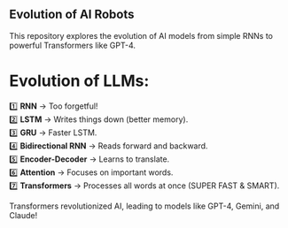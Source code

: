 ## Evolution of AI Robots

This repository explores the evolution of AI models from simple RNNs to powerful Transformers like GPT-4. 

# Evolution of LLMs:

1️⃣ **RNN** → Too forgetful!  
2️⃣ **LSTM** → Writes things down (better memory).  
3️⃣ **GRU** → Faster LSTM.  
4️⃣ **Bidirectional RNN** → Reads forward and backward.  
5️⃣ **Encoder-Decoder** → Learns to translate.  
6️⃣ **Attention** → Focuses on important words.  
7️⃣ **Transformers** → Processes all words at once (SUPER FAST & SMART).  

Transformers revolutionized AI, leading to models like GPT-4, Gemini, and Claude!
